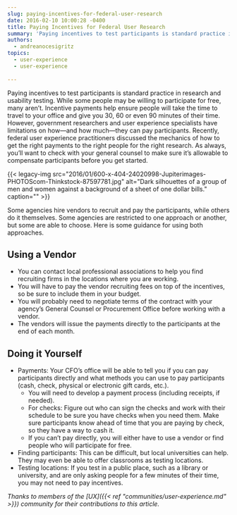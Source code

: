 ```yaml
---
slug: paying-incentives-for-federal-user-research
date: 2016-02-10 10:00:28 -0400
title: Paying Incentives for Federal User Research
summary: 'Paying incentives to test participants is standard practice in research and usability testing. While some people may be willing to participate for free, many aren’t.'
authors:
  - andreanocesigritz
topics:
  - user-experience
  - user-experience
  
---
```


Paying incentives to test participants is standard practice in research and usability testing. While some people may be willing to participate for free, many aren’t. Incentive payments help ensure people will take the time to travel to your office and give you 30, 60 or even 90 minutes of their time. However, government researchers and user experience specialists have limitations on how—and how much—they can pay participants. Recently, federal user experience practitioners discussed the mechanics of how to get the right payments to the right people for the right research. As always, you&#8217;ll want to check with your general counsel to make sure it&#8217;s allowable to compensate participants before you get started.

{{< legacy-img src="2016/01/600-x-404-24020998-Jupiterimages-PHOTOScom-Thinkstock-87597781.jpg" alt="Dark silhouettes of a group of men and women against a background of a sheet of one dollar bills." caption="" >}} 

Some agencies hire vendors to recruit and pay the participants, while others do it themselves. Some agencies are restricted to one approach or another, but some are able to choose. Here is some guidance for using both approaches.

## Using a Vendor

  * You can contact local professional associations to help you find recruiting firms in the locations where you are working.
  * You will have to pay the vendor recruiting fees on top of the incentives, so be sure to include them in your budget.
  * You will probably need to negotiate terms of the contract with your agency’s General Counsel or Procurement Office before working with a vendor.
  * The vendors will issue the payments directly to the participants at the end of each month.

## Doing it Yourself

  * Payments: Your CFO’s office will be able to tell you if you can pay participants directly and what methods you can use to pay participants (cash, check, physical or electronic gift cards, etc.). 
      * You will need to develop a payment process (including receipts, if needed).
      * For checks: Figure out who can sign the checks and work with their schedule to be sure you have checks when you need them. Make sure participants know ahead of time that you are paying by check, so they have a way to cash it.
      * If you can’t pay directly, you will either have to use a vendor or find people who will participate for free.
  * Finding participants: This can be difficult, but local universities can help. They may even be able to offer classrooms as testing locations.
  * Testing locations: If you test in a public place, such as a library or university, and are only asking people for a few minutes of their time, you may not need to pay incentives.

_Thanks to members of the [UX]({{< ref "communities/user-experience.md" >}}) community for their contributions to this article._
